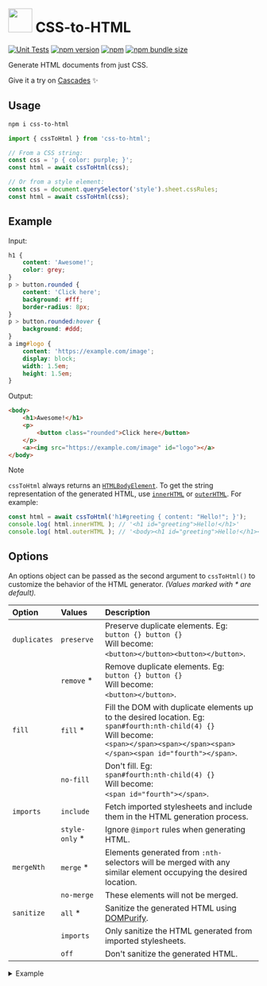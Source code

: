 # <img width="48" src="https://github.com/Cascades-CSS/CSS-to-HTML/raw/main/assets/logo.svg"> CSS-to-HTML

[![Unit Tests](https://github.com/CSS-Canvas/CSS-to-HTML/actions/workflows/unit-tests.yml/badge.svg)](https://github.com/CSS-Canvas/CSS-to-HTML/actions/workflows/unit-tests.yml) [![npm version](https://badge.fury.io/js/css-to-html.svg)](https://www.npmjs.com/package/css-to-html) [![npm](https://img.shields.io/npm/dt/css-to-html)](https://www.npmjs.com/package/css-to-html) [![npm bundle size](https://img.shields.io/bundlephobia/min/css-to-html)](https://www.npmjs.com/package/css-to-html)

Generate HTML documents from just CSS.

Give it a try on [Cascades](https://demo.cascades.app/) ✨


## Usage

```sh
npm i css-to-html
```

```js
import { cssToHtml } from 'css-to-html';

// From a CSS string:
const css = 'p { color: purple; }';
const html = await cssToHtml(css);

// Or from a style element:
const css = document.querySelector('style').sheet.cssRules;
const html = await cssToHtml(css);
```


## Example

Input:
```css
h1 {
    content: 'Awesome!';
    color: grey;
}
p > button.rounded {
    content: 'Click here';
    background: #fff;
    border-radius: 8px;
}
p > button.rounded:hover {
    background: #ddd;
}
a img#logo {
    content: 'https://example.com/image';
    display: block;
    width: 1.5em;
    height: 1.5em;
}
```

Output:
```html
<body>
    <h1>Awesome!</h1>
    <p>
        <button class="rounded">Click here</button>
    </p>
    <a><img src="https://example.com/image" id="logo"></a>
</body>
```

> [!NOTE]
> `cssToHtml` always returns an [`HTMLBodyElement`](https://developer.mozilla.org/en-US/docs/Web/API/HTMLBodyElement). To get the string representation of the generated HTML, use [`innerHTML`](https://developer.mozilla.org/en-US/docs/Web/API/Element/innerHTML) or [`outerHTML`](https://developer.mozilla.org/en-US/docs/Web/API/Element/outerHTML). For example:
>
> ```js
> const html = await cssToHtml('h1#greeting { content: "Hello!"; }');
> console.log( html.innerHTML ); // '<h1 id="greeting">Hello!</h1>'
> console.log( html.outerHTML ); // '<body><h1 id="greeting">Hello!</h1></body>'
> ```


## Options

An options object can be passed as the second argument to `cssToHtml()` to customize the behavior of the HTML generator. _(Values marked with * are default)._

| Option       | Values         | Description |
| :----------- | :------------- | :---------- |
| `duplicates` | `preserve`     | Preserve duplicate elements. Eg: <br/> `button {} button {}` <br/> Will become: <br/> `<button></button><button></button>`. |
|              | `remove`     * | Remove duplicate elements. Eg: <br/> `button {} button {}` <br/> Will become: <br/> `<button></button>`. |
| `fill`       | `fill`       * | Fill the DOM with duplicate elements up to the desired location. Eg: <br/> `span#fourth:nth-child(4) {}` <br/> Will become: <br/> `<span></span><span></span><span></span><span id="fourth"></span>`. |
|              | `no-fill`      | Don't fill. Eg: <br/> `span#fourth:nth-child(4) {}` <br/> Will become: <br/> `<span id="fourth"></span>`. |
| `imports`    | `include`      | Fetch imported stylesheets and include them in the HTML generation process. |
|              | `style-only` * | Ignore `@import` rules when generating HTML. |
| `mergeNth`   | `merge`      * | Elements generated from `:nth-` selectors will be merged with any similar element occupying the desired location. |
|              | `no-merge`     | These elements will not be merged. |
| `sanitize`   | `all`        * | Sanitize the generated HTML using [DOMPurify](https://github.com/cure53/DOMPurify). |
|              | `imports`      | Only sanitize the HTML generated from imported stylesheets. |
|              | `off`          | Don't sanitize the generated HTML. |

<details>
<summary>Example</summary>

```js
import { cssToHtml, type Options } from 'css-to-html';

// An example options object (populated with default values).
const options: Options = {
    duplicates: 'remove',
    fill: 'fill',
    imports: 'style-only',
    mergeNth: 'merge',
    sanitize: 'all'
};

const css = 'p { color: purple; }';
const html = await cssToHtml(css, options);
```
</details>
